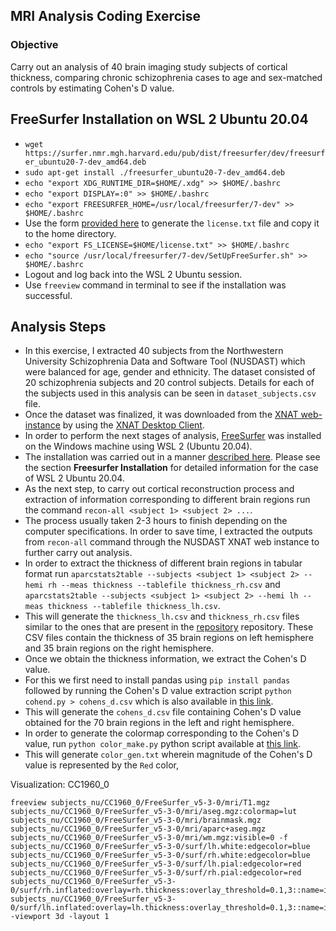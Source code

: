 ## MRI Analysis Coding Exercise

### Objective 
Carry out an analysis of 40 brain imaging study subjects of cortical thickness, comparing chronic schizophrenia cases to age and sex-matched controls by estimating Cohen's D value.

## FreeSurfer Installation on WSL 2 Ubuntu 20.04
- `wget https://surfer.nmr.mgh.harvard.edu/pub/dist/freesurfer/dev/freesurfer_ubuntu20-7-dev_amd64.deb`
- `sudo apt-get install ./freesurfer_ubuntu20-7-dev_amd64.deb`
- `echo "export XDG_RUNTIME_DIR=$HOME/.xdg" >> $HOME/.bashrc`
- `echo "export DISPLAY=:0" >> $HOME/.bashrc`
- `echo "export FREESURFER_HOME=/usr/local/freesurfer/7-dev" >> $HOME/.bashrc`
- Use the form [provided here](https://surfer.nmr.mgh.harvard.edu/registration.html) to generate the `license.txt` file and copy it to the home directory.
- `echo "export FS_LICENSE=$HOME/license.txt" >> $HOME/.bashrc`
- `echo "source /usr/local/freesurfer/7-dev/SetUpFreeSurfer.sh" >> $HOME/.bashrc`
- Logout and log back into the WSL 2 Ubuntu session.
- Use `freeview` command in terminal to see if the installation was successful.

## Analysis Steps
- In this exercise, I extracted 40 subjects from the Northwestern University Schizophrenia Data and Software Tool (NUSDAST) which were balanced for age, gender and ethnicity. The dataset consisted of 20 schizophrenia subjects and 20 control subjects. Details for each of the subjects used in this analysis can be seen in `dataset_subjects.csv` file.
- Once the dataset was finalized, it was downloaded from the [XNAT web-instance](https://central.xnat.org/data/projects/NUDataSharing/) by using the [XNAT Desktop Client](https://www.xnat.org/download/desktop-client/).
- In order to perform the next stages of analysis, [FreeSurfer](https://surfer.nmr.mgh.harvard.edu/) was installed on the Windows machine using WSL 2 (Ubuntu 20.04).
- The installation was carried out in a manner [described here](https://surfer.nmr.mgh.harvard.edu/pub/dist/freesurfer/dev/). Please see the section **Freesurfer Installation** for detailed information for the case of WSL 2 Ubuntu 20.04.
- As the next step, to carry out cortical reconstruction process and extraction of information corresponding to different brain regions run the command `recon-all <subject 1> <subject 2> ...`.
- The process usually taken 2-3 hours to finish depending on the computer specifications. In order to save time, I extracted the outputs from `recon-all` command through the NUSDAST XNAT web instance to further carry out analysis.
- In order to extract the thickness of different brain regions in tabular format run 
```aparcstats2table --subjects <subject 1> <subject 2> --hemi rh --meas thickness --tablefile thickness_rh.csv``` and
```aparcstats2table --subjects <subject 1> <subject 2> --hemi lh --meas thickness --tablefile thickness_lh.csv```.
- This will generate the `thickness_lh.csv` and `thickness_rh.csv` files similar to the ones that are present in the [repository](https://github.com/nshreyasvi/mri-exercise) repository. These CSV files contain the thickness of 35 brain regions on left hemisphere and 35 brain regions on the right hemisphere.
- Once we obtain the thickness information, we extract the Cohen's D value.
- For this we first need to install pandas using `pip install pandas` followed by running the Cohen's D value extraction script `python cohend.py > cohens_d.csv` which is also available in [this link](https://github.com/nshreyasvi/mri-exercise/blob/main/cohend.py).
- This will generate the `cohens_d.csv` file containing Cohen's D value obtained for the 70 brain regions in the left and right hemisphere.
- In order to generate the colormap corresponding to the Cohen's D value, run `python color_make.py` python script available at [this link](https://github.com/nshreyasvi/mri-exercise/blob/main/color_make.py).
- This will generate `color_gen.txt` wherein magnitude of the Cohen's D value is represented by the `Red` color, 



Visualization: CC1960_0

```
freeview subjects_nu/CC1960_0/FreeSurfer_v5-3-0/mri/T1.mgz subjects_nu/CC1960_0/FreeSurfer_v5-3-0/mri/aseg.mgz:colormap=lut subjects_nu/CC1960_0/FreeSurfer_v5-3-0/mri/brainmask.mgz subjects_nu/CC1960_0/FreeSurfer_v5-3-0/mri/aparc+aseg.mgz subjects_nu/CC1960_0/FreeSurfer_v5-3-0/mri/wm.mgz:visible=0 -f subjects_nu/CC1960_0/FreeSurfer_v5-3-0/surf/lh.white:edgecolor=blue subjects_nu/CC1960_0/FreeSurfer_v5-3-0/surf/rh.white:edgecolor=blue subjects_nu/CC1960_0/FreeSurfer_v5-3-0/surf/lh.pial:edgecolor=red subjects_nu/CC1960_0/FreeSurfer_v5-3-0/surf/rh.pial:edgecolor=red subjects_nu/CC1960_0/FreeSurfer_v5-3-0/surf/rh.inflated:overlay=rh.thickness:overlay_threshold=0.1,3::name=inflated_thickness:visible=0 subjects_nu/CC1960_0/FreeSurfer_v5-3-0/surf/lh.inflated:overlay=lh.thickness:overlay_threshold=0.1,3::name=inflated_thickness:visible=0 -viewport 3d -layout 1
```